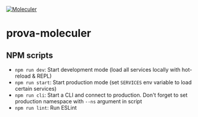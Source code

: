 [![Moleculer](https://badgen.net/badge/Powered%20by/Moleculer/0e83cd)](https://moleculer.services)

# prova-moleculer

## NPM scripts

- `npm run dev`: Start development mode (load all services locally with hot-reload & REPL)
- `npm run start`: Start production mode (set `SERVICES` env variable to load certain services)
- `npm run cli`: Start a CLI and connect to production. Don't forget to set production namespace with `--ns` argument in script
- `npm run lint`: Run ESLint
